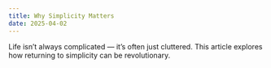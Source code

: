 ```yaml
---
title: Why Simplicity Matters
date: 2025-04-02
---
```


Life isn’t always complicated — it’s often just cluttered. This article explores how returning to simplicity can be revolutionary.
